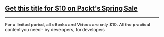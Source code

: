 ## [Get this title for $10 on Packt's Spring Sale](https://www.packt.com/B05419?utm_source=github&utm_medium=packt-github-repo&utm_campaign=spring_10_dollar_2022)
-----
For a limited period, all eBooks and Videos are only $10. All the practical content you need \- by developers, for developers

